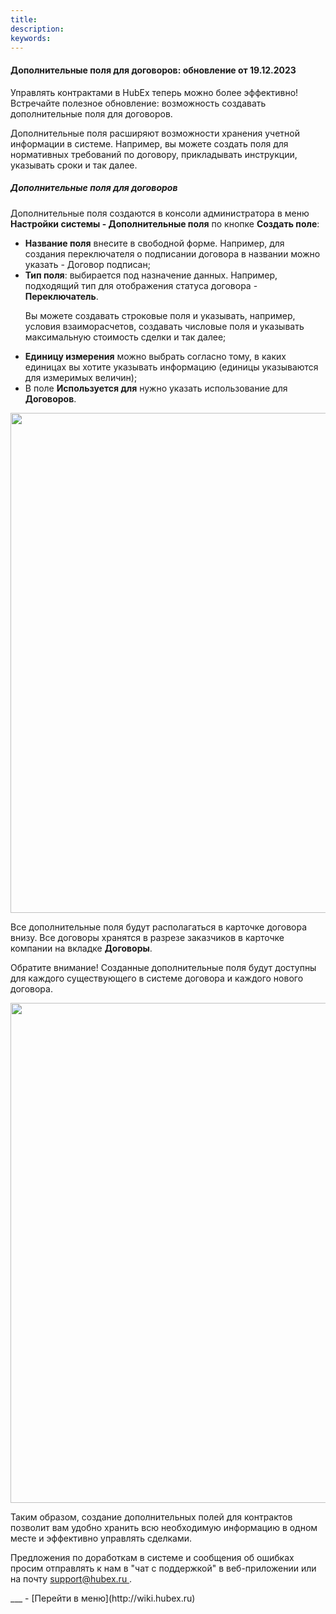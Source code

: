 ```yaml
---
title: 
description: 
keywords: 
---
```


#### Дополнительные поля для договоров: обновление от 19.12.2023
<html>
<meta charset="utf-8">

</html>
<body>

<p>Управлять контрактами в HubEx теперь можно более эффективно! Встречайте полезное обновление: возможность создавать дополнительные поля для договоров.</p>
<p>Дополнительные поля расширяют возможности хранения учетной информации в системе. Например, вы можете создать поля для нормативных требований по договору, прикладывать инструкции, указывать сроки и так далее.</p>
<h5>Дополнительные поля для договоров</h5>
<p>Дополнительные поля создаются в консоли администратора в меню <strong>Настройки системы - Дополнительные поля</strong> по кнопке <strong>Создать поле</strong>:</p>
<ul>
<li><strong>Название поля</strong> внесите в свободной форме. Например, для создания переключателя о подписании договора в названии можно указать - Договор подписан;</li>
<li><strong>Тип поля</strong>: выбирается под назначение данных. Например, подходящий тип для отображения статуса договора - <strong>Переключатель</strong>.
<p>Вы можете создавать строковые поля и указывать, например, условия взаиморасчетов, создавать числовые поля и указывать максимальную стоимость сделки и так далее;</p>
</li>
<li><strong>Единицу измерения</strong> можно выбрать согласно тому, в каких единицах вы хотите указывать информацию (единицы указываются для измеримых величин);</li>
<li>В поле <strong>Используется для</strong> нужно указать использование для <strong>Договоров</strong>.</li>
</ul>
<div><img style="margin: 0 auto; display: block; max-width: 100%;" src="https://wiki.hubex.ru/attachments/images/FAQ/RELEASENOTES/AdditionalFieldsContract/AddField.jpg" width="800" height="auto" /></div>
<p>Все дополнительные поля будут располагаться в карточке договора внизу. Все договоры хранятся в разрезе заказчиков в карточке компании на вкладке <strong>Договоры</strong>.</p>
<p>Обратите внимание! Созданные дополнительные поля будут доступны для каждого существующего в системе договора и каждого нового договора.</p>
<div><img style="margin: 0 auto; display: block; max-width: 100%;" src="https://wiki.hubex.ru/attachments/images/FAQ/RELEASENOTES/AdditionalFieldsContract/AddField2.jpg" width="800" height="auto" /></div>
<p>Таким образом, создание дополнительных полей для контрактов позволит вам удобно хранить всю необходимую информацию в одном месте и эффективно управлять сделками.</p>

<p>Предложения по доработкам в системе и сообщения об ошибках просим отправлять к нам в "чат с поддержкой" в веб-приложении или на почту <a href="mailto:support@hubex.ru" target="_blank" rel="noopener"> support@hubex.ru </a>.</p>

</body>
___
- [Перейти в меню](http://wiki.hubex.ru)
